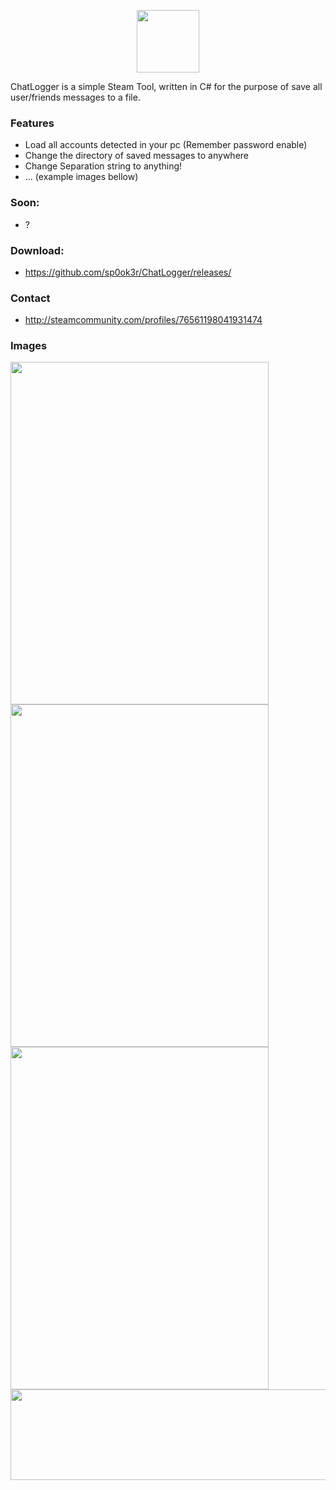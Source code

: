 <p align="center">
  <img width="100" height="100" src="https://raw.githubusercontent.com/sp0ok3r/ChatLogger/master/img/ChatLogger_Logo.png">
</p>
ChatLogger is a simple Steam Tool, written in C# for the purpose of save all user/friends messages to a file.

### Features
- Load all accounts detected in your pc (Remember password enable)
- Change the directory of saved messages to anywhere
- Change Separation string to anything!
- ... (example images bellow)

### Soon: 
- ?

### Download: 

- https://github.com/sp0ok3r/ChatLogger/releases/

### Contact
- http://steamcommunity.com/profiles/76561198041931474

### Images


<img align="left" width="413" height="548" src="https://raw.githubusercontent.com/sp0ok3r/ChatLogger/master/img/1.png"><br>
<img align="left" width="413" height="548" src="https://raw.githubusercontent.com/sp0ok3r/ChatLogger/master/img/2.png"><br>
<img align="left" width="413" height="548" src="https://raw.githubusercontent.com/sp0ok3r/ChatLogger/master/img/3.png"><br>
<p>
<img align="left" width="1050" height="145" src="https://raw.githubusercontent.com/sp0ok3r/ChatLogger/master/img/fileLogExample.png">
